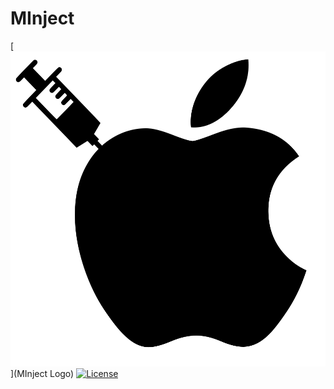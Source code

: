 # MInject
<!-- add the svg logo -->
[![Logo](https://raw.githubusercontent.com/EzraEllette/minject/8dd515534d7c963faf936a40ab1b2941320bd2dd/assets/MInject.svg)](MInject Logo)
[![License](https://img.shields.io/badge/license-MIT-blue.svg)](https://opensource.org/licenses/MIT)